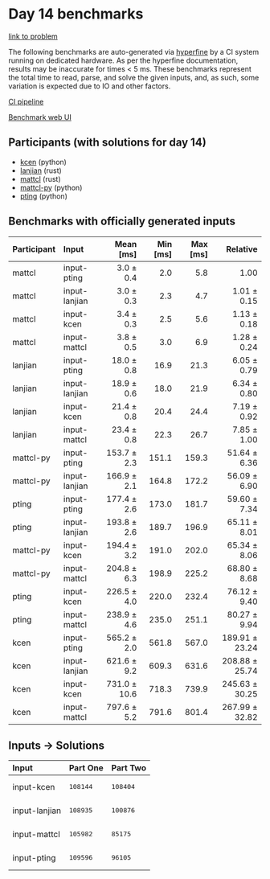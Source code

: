 # Day 14 benchmarks

[link to problem](https://adventofcode.com/2023/day/14)

The following benchmarks are auto-generated via
[hyperfine](https://github.com/sharkdp/hyperfine) by a CI system running on
dedicated hardware. As per the hyperfine documentation, results may be
inaccurate for times < 5 ms. These benchmarks represent the total time to read,
parse, and solve the given inputs, and, as such, some variation is expected due
to IO and other factors.

[CI pipeline](http://ci.papercode.net:8080/teams/main/pipelines/aoc2023)

[Benchmark web UI](https://aoc.ancalagon.black)


## Participants (with solutions for day 14)

- [kcen](https://github.com/kcen/aoc2023) (python)
- [lanjian](https://github.com/lanjian/aoc-2023) (rust)
- [mattcl](https://github.com/mattcl/aoc2023) (rust)
- [mattcl-py](https://github.com/mattcl/aoc2023-py) (python)
- [pting](https://github.com/pting/aoc2023) (python)


## Benchmarks with officially generated inputs

| Participant | Input | Mean [ms] | Min [ms] | Max [ms] | Relative |
|:---|:---|---:|---:|---:|---:|
| mattcl | input-pting | 3.0 ± 0.4 | 2.0 | 5.8 | 1.00 |
| mattcl | input-lanjian | 3.0 ± 0.3 | 2.3 | 4.7 | 1.01 ± 0.15 |
| mattcl | input-kcen | 3.4 ± 0.3 | 2.5 | 5.6 | 1.13 ± 0.18 |
| mattcl | input-mattcl | 3.8 ± 0.5 | 3.0 | 6.9 | 1.28 ± 0.24 |
| lanjian | input-pting | 18.0 ± 0.8 | 16.9 | 21.3 | 6.05 ± 0.79 |
| lanjian | input-lanjian | 18.9 ± 0.6 | 18.0 | 21.9 | 6.34 ± 0.80 |
| lanjian | input-kcen | 21.4 ± 0.8 | 20.4 | 24.4 | 7.19 ± 0.92 |
| lanjian | input-mattcl | 23.4 ± 0.8 | 22.3 | 26.7 | 7.85 ± 1.00 |
| mattcl-py | input-pting | 153.7 ± 2.3 | 151.1 | 159.3 | 51.64 ± 6.36 |
| mattcl-py | input-lanjian | 166.9 ± 2.1 | 164.8 | 172.2 | 56.09 ± 6.90 |
| pting | input-pting | 177.4 ± 2.6 | 173.0 | 181.7 | 59.60 ± 7.34 |
| pting | input-lanjian | 193.8 ± 2.6 | 189.7 | 196.9 | 65.11 ± 8.01 |
| mattcl-py | input-kcen | 194.4 ± 3.2 | 191.0 | 202.0 | 65.34 ± 8.06 |
| mattcl-py | input-mattcl | 204.8 ± 6.3 | 198.9 | 225.2 | 68.80 ± 8.68 |
| pting | input-kcen | 226.5 ± 4.0 | 220.0 | 232.4 | 76.12 ± 9.40 |
| pting | input-mattcl | 238.9 ± 4.6 | 235.0 | 251.1 | 80.27 ± 9.94 |
| kcen | input-pting | 565.2 ± 2.0 | 561.8 | 567.0 | 189.91 ± 23.24 |
| kcen | input-lanjian | 621.6 ± 9.2 | 609.3 | 631.6 | 208.88 ± 25.74 |
| kcen | input-kcen | 731.0 ± 10.6 | 718.3 | 739.9 | 245.63 ± 30.25 |
| kcen | input-mattcl | 797.6 ± 5.2 | 791.6 | 801.4 | 267.99 ± 32.82 |


## Inputs -> Solutions

| Input | Part One | Part Two |
|:---|:---|:---|
|input-kcen|<pre>108144</pre>|<pre>108404</pre>|
|input-lanjian|<pre>108935</pre>|<pre>100876</pre>|
|input-mattcl|<pre>105982</pre>|<pre>85175</pre>|
|input-pting|<pre>109596</pre>|<pre>96105</pre>|